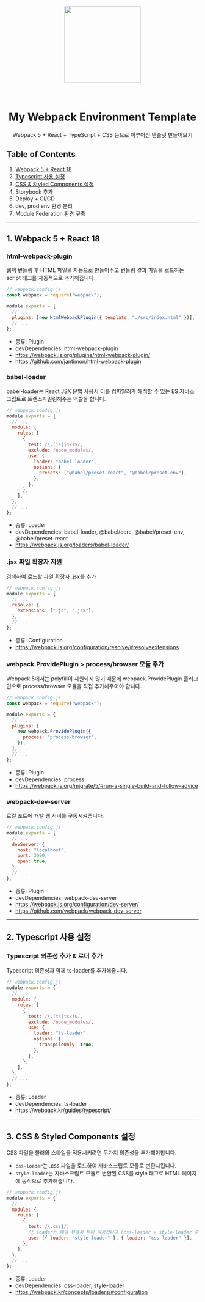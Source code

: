 <div align="center">
  <a href="https://github.com/peppermintc/webpack-environment">
    <img width="200" height="200" src="https://webpack.js.org/assets/icon-square-big.svg">
  </a>
  <br>
  <br>
  <br>

<h1>My Webpack Environment Template</h1>

<p>
    Webpack 5 + React + TypeScript + CSS 등으로 이루어진 템플릿 만들어보기
  </p>
</div>

## Table of Contents

1. [Webpack 5 + React 18](#1-webpack-5--react-18)
2. [Typescript 사용 설정](#2-Typescript-사용-설정)
3. [CSS & Styled Components 설정](#3-css--styled-components-설정)
4. Storybook 추가
5. Deploy + CI/CD
6. dev, prod env 환경 분리
7. Module Federation 환경 구축

---

## 1. Webpack 5 + React 18

### html-webpack-plugin

웹팩 번들링 후 HTML 파일을 자동으로 만들어주고 번들링 결과 파일을 로드하는 script 태그를 자동적으로 추가해줍니다.

```javascript
// webpack.config.js
const webpack = require("webpack");

module.exports = {
  // ...
  plugins: [new HtmlWebpackPlugin({ template: "./src/index.html" })],
  // ...
};
```

- 종류: Plugin
- devDependencies: html-webpack-plugin
- https://webpack.js.org/plugins/html-webpack-plugin/
- https://github.com/jantimon/html-webpack-plugin

### babel-loader

babel-loader는 React JSX 문법 사용시 이를 컴파일러가 해석할 수 있는 ES 자바스크립트로 트랜스파일링해주는 역할을 합니다.

```javascript
// webpack.config.js
module.exports = {
  // ...
  module: {
    rules: [
      {
        test: /\.(js|jsx)$/,
        exclude: /node_modules/,
        use: {
          loader: "babel-loader",
          options: {
            presets: ["@babel/preset-react", "@babel/preset-env"],
          },
        },
      },
    ],
  },
  // ...
};
```

- 종류: Loader
- devDependencies: babel-loader, @babel/core, @babel/preset-env, @babel/preset-react
- https://webpack.js.org/loaders/babel-loader/

### .jsx 파일 확장자 지원

검색하여 로드할 파일 확장자 .jsx를 추가

```javascript
// webpack.config.js
module.exports = {
  // ...
  resolve: {
    extensions: [".js", ".jsx"],
  },
  // ...
};
```

- 종류: Configuration
- https://webpack.js.org/configuration/resolve/#resolveextensions

### webpack.ProvidePlugin > process/browser 모듈 추가

Webpack 5에서는 polyfill이 지원되지 않기 때문에 webpack.ProvidePlugin 플러그인으로 process/browser 모듈을 직접 추가해주어야 합니다.

```javascript
// webpack.config.js
const webpack = require("webpack");

module.exports = {
  // ...
  plugins: [
    new webpack.ProvidePlugin({
      process: "process/browser",
    }),
  ],
  // ...
};
```

- 종류: Plugin
- devDependencies: process
- https://webpack.js.org/migrate/5/#run-a-single-build-and-follow-advice

### webpack-dev-server

로컬 포트에 개발 웹 서버를 구동시켜줍니다.

```javascript
// webpack.config.js
module.exports = {
  // ...
  devServer: {
    host: "localhost",
    port: 3000,
    open: true,
  },
  // ...
};
```

- 종류: Plugin
- devDependencies: webpack-dev-server
- https://webpack.js.org/configuration/dev-server/
- https://github.com/webpack/webpack-dev-server

---

## 2. Typescript 사용 설정

### Typescript 의존성 추가 & 로더 추가

Typescript 의존성과 함께 ts-loader를 추가해줍니다.

```javascript
// webpack.config.js
module.exports = {
  // ...
  module: {
    rules: [
      {
        test: /\.(ts|tsx)$/,
        exclude: /node_modules/,
        use: {
          loader: "ts-loader",
          options: {
            transpileOnly: true,
          },
        },
      },
    ],
  },
  // ...
};
```

- 종류: Loader
- devDependencies: ts-loader
- https://webpack.kr/guides/typescript/

---

## 3. CSS & Styled Components 설정

CSS 파일을 불러와 스타일을 적용시키려면 두가지 의존성을 추가해야합니다.

- `css-loader`는 .css 파일을 로드하여 자바스크립트 모듈로 변환시킵니다.
- `style-loader`는 자바스크립트 모듈로 변환된 CSS를 style 태그로 HTML 페이지에 동적으로 추가해줍니다.

```javascript
// webpack.config.js
module.exports = {
  // ...
  module: {
    rules: [
      {
        test: /\.css$/,
        // loader는 배열 뒤에서 부터 적용됩니다 (css-loader > style-loader 순서를 지켜야합니다)
        use: [{ loader: "style-loader" }, { loader: "css-loader" }],
      },
    ],
  },
  // ...
};
```

- 종류: Loader
- devDependencies: css-loader, style-loader
- https://webpack.kr/concepts/loaders/#configuration
